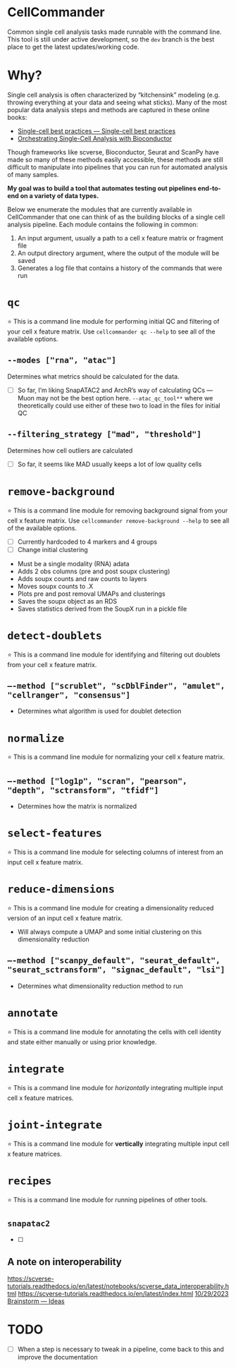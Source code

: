 # CellCommander
Common single cell analysis tasks made runnable with the command line. This tool is still under active development, so the `dev` branch is the best place to get the latest updates/working code.

# Why?
Single cell analysis is often characterized by “kitchensink” modeling (e.g. throwing everything at your data and seeing what sticks). Many of the most popular data analysis steps and methods are captured in these online books:

 - [Single-cell best practices — Single-cell best practices](https://www.sc-best-practices.org/preamble.html)
 - [Orchestrating Single-Cell Analysis with Bioconductor](https://bioconductor.org/books/3.12/OSCA/)

Though frameworks like scverse, Bioconductor, Seurat and ScanPy have made so many of these methods easily accessible, these methods are still difficult to manipulate into pipelines that you can run for automated analysis of many samples.

**My goal was to build a tool that automates testing out pipelines end-to-end on a variety of data types.**

Below we enumerate the modules that are currently available in CellCommander that one can think of as the building blocks of a single cell analysis pipeline. Each module contains the following in common:
1. An input argument, usually a path to a cell x feature matrix or fragment file
2. An output directory argument, where the output of the module will be saved
3. Generates a log file that contains a history of the commands that were run

# `qc`
⭐ This is a command line module for performing initial QC and filtering of your cell x feature matrix. Use `cellcommander qc --help` to see all of the available options.

## `--modes ["rna", "atac"]`
Determines what metrics should be calculated for the data.
 - [ ] So far, I’m liking SnapATAC2 and ArchR’s way of calculating QCs — Muon may not be the best option here. `--atac_qc_tool**` where we theoretically could use either of these two to load in the files for initial QC

## `--filtering_strategy ["mad", "threshold"]`
Determines how cell outliers are calculated
 - [ ] So far, it seems like MAD usually keeps a lot of low quality cells

# `remove-background`
⭐ This is a command line module for removing background signal from your cell x feature matrix. Use `cellcommander remove-background --help` to see all of the available options.
- [ ] Currently hardcoded to 4 markers and 4 groups
- [ ] Change initial clustering
- Must be a single modality (RNA) adata
- Adds 2 obs columns (pre and post soupx clustering)
- Adds soupx counts and raw counts to layers
- Moves soupx counts to .X
- Plots pre and post removal UMAPs and clusterings
- Saves the soupx object as an RDS
- Saves statistics derived from the SoupX run in a pickle file

# `detect-doublets`
⭐ This is a command line module for identifying and filtering out doublets from your cell x feature matrix.

## `—-method ["scrublet", "scDblFinder", "amulet", "cellranger", "consensus"]`
- Determines what algorithm is used for doublet detection

# `normalize`
⭐ This is a command line module for normalizing your cell x feature matrix.

## `—-method ["log1p", "scran", "pearson", "depth", "sctransform", "tfidf"]`

- Determines how the matrix is normalized

# `select-features`
⭐ This is a command line module for selecting columns of interest from an input cell x feature matrix.

# `reduce-dimensions`
⭐ This is a command line module for creating a dimensionality reduced version of an input cell x feature matrix.
- Will always compute a UMAP and some initial clustering on this dimensionality reduction

## `—-method ["scanpy_default", "seurat_default", "seurat_sctransform", "signac_default", "lsi"]`

- Determines what dimensionality reduction method to run

# `annotate`
⭐ This is a command line module for annotating the cells with cell identity and state either manually or using prior knowledge.

# `integrate`
⭐ This is a command line module for *horizontally* integrating multiple input cell x feature matrices.

# `joint-integrate`
⭐ This is a command line module for **********vertically********** integrating multiple input cell x feature matrices.

# `recipes`
⭐ This is a command line module for running pipelines of other tools.

## `snapatac2`
- [ ] 

## A note on interoperability
https://scverse-tutorials.readthedocs.io/en/latest/notebooks/scverse_data_interoperability.html
https://scverse-tutorials.readthedocs.io/en/latest/index.html
[10/29/2023 Brainstorm — Ideas](https://www.notion.so/10-29-2023-Brainstorm-Ideas-65e4f4f3e5374510829559e013f3d70d?pvs=21)

# TODO
- [ ] When a step is necessary to tweak in a pipeline, come back to this and improve the documentation
